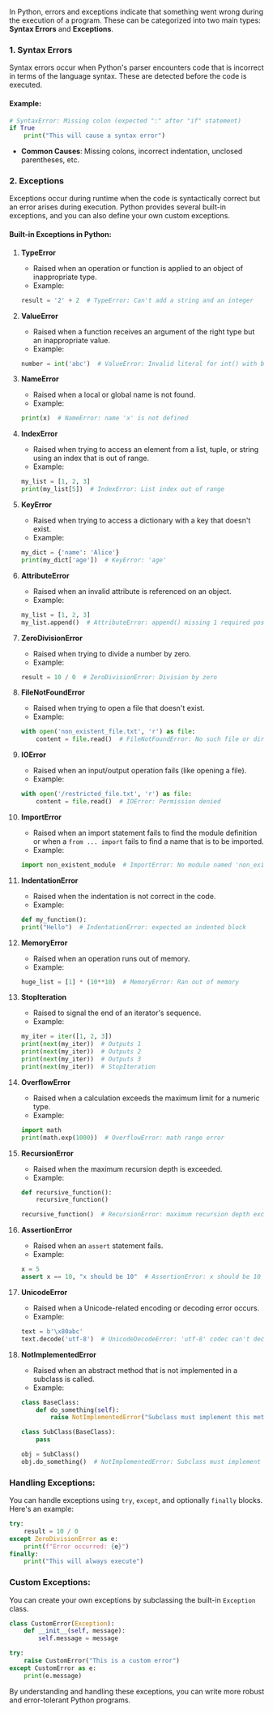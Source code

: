 In Python, errors and exceptions indicate that something went wrong during the execution of a program. These can be categorized into two main types: **Syntax Errors** and **Exceptions**.

### 1. **Syntax Errors**

Syntax errors occur when Python's parser encounters code that is incorrect in terms of the language syntax. These are detected before the code is executed.

#### Example:

```python
# SyntaxError: Missing colon (expected ":" after "if" statement)
if True
    print("This will cause a syntax error")
```

- **Common Causes**: Missing colons, incorrect indentation, unclosed parentheses, etc.

### 2. **Exceptions**

Exceptions occur during runtime when the code is syntactically correct but an error arises during execution. Python provides several built-in exceptions, and you can also define your own custom exceptions.

#### Built-in Exceptions in Python:

1. **TypeError**

   - Raised when an operation or function is applied to an object of inappropriate type.
   - Example:

   ```python
   result = '2' + 2  # TypeError: Can't add a string and an integer
   ```

2. **ValueError**

   - Raised when a function receives an argument of the right type but an inappropriate value.
   - Example:

   ```python
   number = int('abc')  # ValueError: Invalid literal for int() with base 10
   ```

3. **NameError**

   - Raised when a local or global name is not found.
   - Example:

   ```python
   print(x)  # NameError: name 'x' is not defined
   ```

4. **IndexError**

   - Raised when trying to access an element from a list, tuple, or string using an index that is out of range.
   - Example:

   ```python
   my_list = [1, 2, 3]
   print(my_list[5])  # IndexError: List index out of range
   ```

5. **KeyError**

   - Raised when trying to access a dictionary with a key that doesn't exist.
   - Example:

   ```python
   my_dict = {'name': 'Alice'}
   print(my_dict['age'])  # KeyError: 'age'
   ```

6. **AttributeError**

   - Raised when an invalid attribute is referenced on an object.
   - Example:

   ```python
   my_list = [1, 2, 3]
   my_list.append()  # AttributeError: append() missing 1 required positional argument
   ```

7. **ZeroDivisionError**

   - Raised when trying to divide a number by zero.
   - Example:

   ```python
   result = 10 / 0  # ZeroDivisionError: Division by zero
   ```

8. **FileNotFoundError**

   - Raised when trying to open a file that doesn't exist.
   - Example:

   ```python
   with open('non_existent_file.txt', 'r') as file:
       content = file.read()  # FileNotFoundError: No such file or directory
   ```

9. **IOError**

   - Raised when an input/output operation fails (like opening a file).
   - Example:

   ```python
   with open('/restricted_file.txt', 'r') as file:
       content = file.read()  # IOError: Permission denied
   ```

10. **ImportError**

    - Raised when an import statement fails to find the module definition or when a `from ... import` fails to find a name that is to be imported.
    - Example:

    ```python
    import non_existent_module  # ImportError: No module named 'non_existent_module'
    ```

11. **IndentationError**

    - Raised when the indentation is not correct in the code.
    - Example:

    ```python
    def my_function():
    print("Hello")  # IndentationError: expected an indented block
    ```

12. **MemoryError**

    - Raised when an operation runs out of memory.
    - Example:

    ```python
    huge_list = [1] * (10**10)  # MemoryError: Ran out of memory
    ```

13. **StopIteration**

    - Raised to signal the end of an iterator's sequence.
    - Example:

    ```python
    my_iter = iter([1, 2, 3])
    print(next(my_iter))  # Outputs 1
    print(next(my_iter))  # Outputs 2
    print(next(my_iter))  # Outputs 3
    print(next(my_iter))  # StopIteration
    ```

14. **OverflowError**

    - Raised when a calculation exceeds the maximum limit for a numeric type.
    - Example:

    ```python
    import math
    print(math.exp(1000))  # OverflowError: math range error
    ```

15. **RecursionError**

    - Raised when the maximum recursion depth is exceeded.
    - Example:

    ```python
    def recursive_function():
        recursive_function()

    recursive_function()  # RecursionError: maximum recursion depth exceeded
    ```

16. **AssertionError**

    - Raised when an `assert` statement fails.
    - Example:

    ```python
    x = 5
    assert x == 10, "x should be 10"  # AssertionError: x should be 10
    ```

17. **UnicodeError**

    - Raised when a Unicode-related encoding or decoding error occurs.
    - Example:

    ```python
    text = b'\x80abc'
    text.decode('utf-8')  # UnicodeDecodeError: 'utf-8' codec can't decode byte 0x80
    ```

18. **NotImplementedError**

    - Raised when an abstract method that is not implemented in a subclass is called.
    - Example:

    ```python
    class BaseClass:
        def do_something(self):
            raise NotImplementedError("Subclass must implement this method")

    class SubClass(BaseClass):
        pass

    obj = SubClass()
    obj.do_something()  # NotImplementedError: Subclass must implement this method
    ```

### Handling Exceptions:

You can handle exceptions using `try`, `except`, and optionally `finally` blocks. Here's an example:

```python
try:
    result = 10 / 0
except ZeroDivisionError as e:
    print(f"Error occurred: {e}")
finally:
    print("This will always execute")
```

### Custom Exceptions:

You can create your own exceptions by subclassing the built-in `Exception` class.

```python
class CustomError(Exception):
    def __init__(self, message):
        self.message = message

try:
    raise CustomError("This is a custom error")
except CustomError as e:
    print(e.message)
```

By understanding and handling these exceptions, you can write more robust and error-tolerant Python programs.
